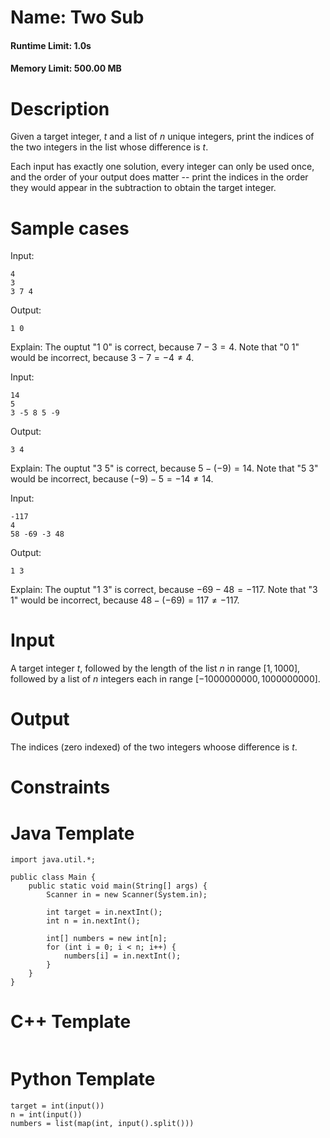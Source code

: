 # Name: Two Sub

#### Runtime Limit: 1.0s

#### Memory Limit: 500.00 MB

# Description
Given a target integer, $t$ and a list of $n$ unique integers, print the indices of the two integers in the list whose difference is $t$.

Each input has exactly one solution, every integer can only be used once, and the order of your output does matter -- print the indices in the order they would appear in the subtraction to obtain the target integer.

# Sample cases

Input:
```
4
3
3 7 4
```
Output:
```
1 0
```
Explain: The ouptut "1 0" is correct, because $7 - 3 = 4$. Note that "0 1" would be incorrect, because $3 - 7 = -4 \neq 4$.

Input:
```
14
5
3 -5 8 5 -9
```
Output:
```
3 4
```
Explain: The ouptut "3 5" is correct, because $5 - (-9) = 14$. Note that "5 3" would be incorrect, because $(-9) - 5 = -14 \neq 14$.

Input:
```
-117
4
58 -69 -3 48
```
Output:
```
1 3
```
Explain: The ouptut "1 3" is correct, because $-69 - 48 = -117$. Note that "3 1" would be incorrect, because $48 - (-69) = 117 \neq -117$.

# Input
A target integer $t$, followed by the length of the list $n$ in range $[1, 1000]$, followed by a list of $n$ integers each in range $[-1000000000, 1000000000]$.

# Output
The indices (zero indexed) of the two integers whoose difference is $t$.

# Constraints

# Java Template
```
import java.util.*;

public class Main {
    public static void main(String[] args) {
        Scanner in = new Scanner(System.in);

        int target = in.nextInt();
        int n = in.nextInt();
        
        int[] numbers = new int[n];
        for (int i = 0; i < n; i++) {
            numbers[i] = in.nextInt();
        }
    }
}
```

# C++ Template
```

```

# Python Template
```
target = int(input())
n = int(input())
numbers = list(map(int, input().split()))

